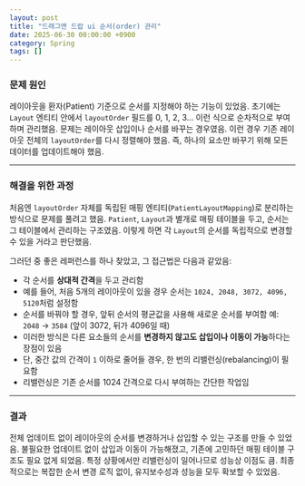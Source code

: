 ```yaml
---
layout: post
title: "드래그앤 드랍 ui 순서(order) 관리"
date: 2025-06-30 00:00:00 +0900
category: Spring
tags: []
---
```


### 문제 원인

레이아웃을 환자(Patient) 기준으로 순서를 지정해야 하는 기능이 있었음.
초기에는 `Layout` 엔티티 안에서 `layoutOrder` 필드를 0, 1, 2, 3... 이런 식으로 순차적으로 부여하며 관리했음.
문제는 레이아웃 삽입이나 순서를 바꾸는 경우였음.
이런 경우 기존 레이아웃 전체의 `layoutOrder`를 다시 정렬해야 했음.
즉, 하나의 요소만 바꾸기 위해 모든 데이터를 업데이트해야 했음.

---

### 해결을 위한 과정

처음엔 `layoutOrder` 자체를 독립된 매핑 엔티티(`PatientLayoutMapping`)로 분리하는 방식으로 문제를 풀려고 했음.
`Patient`, `Layout`과 별개로 매핑 테이블을 두고, 순서는 그 테이블에서 관리하는 구조였음.
이렇게 하면 각 `Layout`의 순서를 독립적으로 변경할 수 있을 거라고 판단했음.

그러던 중 좋은 레퍼런스를 하나 찾았고, 그 접근법은 다음과 같았음:

-   각 순서를 **상대적 간격**을 두고 관리함
-   예를 들어, 처음 5개의 레이아웃이 있을 경우 순서는 `1024, 2048, 3072, 4096, 5120`처럼 설정함
-   순서를 바꿔야 할 경우, 앞뒤 순서의 평균값을 사용해 새로운 순서를 부여함
    예: `2048` → `3584` (앞이 3072, 뒤가 4096일 때)
-   이러한 방식은 다른 요소들의 순서를 **변경하지 않고도 삽입이나 이동이 가능**하다는 장점이 있음
-   단, 중간 값의 간격이 `1` 이하로 줄어들 경우, 한 번의 리밸런싱(rebalancing)이 필요함
-   리밸런싱은 기존 순서를 1024 간격으로 다시 부여하는 간단한 작업임

---

### 결과

전체 업데이트 없이 레이아웃의 순서를 변경하거나 삽입할 수 있는 구조를 만들 수 있었음.
불필요한 업데이트 없이 삽입과 이동이 가능해졌고, 기존에 고민하던 매핑 테이블 구조도 필요 없게 되었음.
특정 상황에서만 리밸런싱이 일어나므로 성능상 이점도 큼.
최종적으로는 복잡한 순서 변경 로직 없이, 유지보수성과 성능을 모두 확보할 수 있었음.
